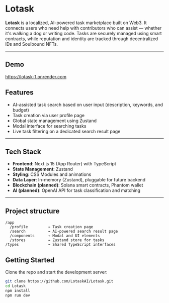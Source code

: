 # Lotask

**Lotask** is a localized, AI-powered task marketplace built on Web3. It connects users who need help with contributors who can assist — whether it's walking a dog or writing code. Tasks are securely managed using smart contracts, while reputation and identity are tracked through decentralized IDs and Soulbound NFTs.

---

## Demo

https://lotask-1.onrender.com

## Features

- AI-assisted task search based on user input (description, keywords, and budget)
- Task creation via user profile page
- Global state management using Zustand
- Modal interface for searching tasks
- Live task filtering on a dedicated search result page

---

## Tech Stack

- **Frontend**: Next.js 15 (App Router) with TypeScript
- **State Management**: Zustand
- **Styling**: CSS Modules and animations
- **Data Layer**: In-memory (Zustand), pluggable for future backend
- **Blockchain (planned)**: Solana smart contracts, Phantom wallet
- **AI (planned)**: OpenAI API for task classification and matching

---

## Project structure
```
/app
  /profile         → Task creation page
  /search          → AI-powered search result page
  /components      → Modal and UI elements
  /stores          → Zustand store for tasks
/types             → Shared TypeScript interfaces
```

## Getting Started

Clone the repo and start the development server:

```bash
git clone https://github.com/LotaskAI/Lotask.git
cd Lotask
npm install
npm run dev
```

